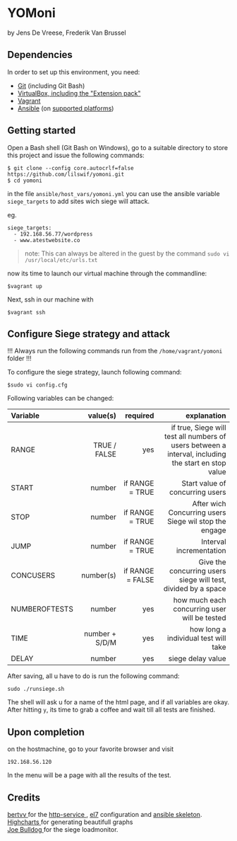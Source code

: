 # YOMoni
by Jens De Vreese, Frederik Van Brussel

## Dependencies

In order to set up this environment, you need:

* [Git](https://git-scm.com/downloads) (including Git Bash)
* [VirtualBox, including the "Extension pack"](https://www.virtualbox.org/wiki/Downloads/)
* [Vagrant](https://www.vagrantup.com/downloads.html)
* [Ansible](http://docs.ansible.com/intro_installation.html) (on [supported platforms](http://docs.ansible.com/intro_installation.html#control-machine-requirements))

## Getting started

Open a Bash shell (Git Bash on Windows), go to a suitable directory to store this project and issue the following commands:

```ShellSession
$ git clone --config core.autocrlf=false https://github.com/lilswif/yomoni.git
$ cd yomoni
```

in the file ```ansible/host_vars/yomoni.yml``` you can use the ansible variable ```siege_targets```
to add sites wich siege will attack.

eg.
``` 
siege_targets:
  - 192.168.56.77/wordpress 
  - www.atestwebsite.co
```

> note: This can always be altered in the guest by the command ```sudo vi /usr/local/etc/urls.txt```

now its time to launch our virtual machine through the commandline:

```Shellsession
$vagrant up
```

Next, ssh in our machine with 

```
$vagrant ssh
```

## Configure Siege strategy and attack

!!! Always run the following commands run from the ```/home/vagrant/yomoni``` folder !!!

To configure the siege strategy, launch following command:
```
$sudo vi config.cfg
```

Following variables can be changed:

| Variable  | value(s) | required |  explanation |
| :---     	|    ---:  |     ---: |    ---:      |
| RANGE |  TRUE / FALSE | yes  |  if true, Siege will test all numbers of users between a interval, including the start en stop value |
| START |  number       | if RANGE = TRUE | Start value of concurring users |
| STOP  |  number       | if RANGE = TRUE | After wich Concurring users Siege wil stop the engage |
| JUMP  |  number       | if RANGE = TRUE | Interval incrementation |
| CONCUSERS | number(s) | if RANGE = FALSE | Give the concurring users siege will test, divided by a space |
| NUMBEROFTESTS | number | yes | how much each concurring user will be tested |
| TIME | number + S/D/M | yes | how long a individual test will take |
| DELAY | number | yes | siege delay value |

After saving, all u have to do is run the following command:

```
sudo ./runsiege.sh
```

The shell will ask u for a name of the html page, and if all variables are okay.
After hitting ```y```, its time to grab a coffee and wait till all tests are finished.

## Upon completion
on the hostmachine, go to your favorite browser and visit 
```
192.168.56.120
```
In the menu will be a page with all the results of the test.

## Credits 

[ bertvv ](www.github.com/bertvv) for the [ http-service ](https://github.com/bertvv/ansible-role-httpd), [el7](https://github.com/bertvv/ansible-role-el7) configuration and [ansible skeleton](https://github.com/bertvv/ansible-skeleton). </br>
[ Highcharts ](www.highcharts.com) for generating beautifull graphs </br>
[ Joe Bulldog ]( https://joedog.org/ ) for the siege loadmonitor. </br>


